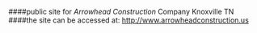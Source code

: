
####public site for _Arrowhead Construction_ Company Knoxville TN 
####the site can be accessed at: http://www.arrowheadconstruction.us 
